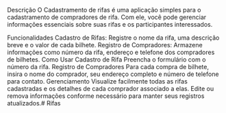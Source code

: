 Descrição O Cadastramento de rifas é uma aplicação simples para o cadastramento de compradores de rifa. Com ele, você pode gerenciar informações essenciais sobre suas rifas e os participantes interessados.

Funcionalidades Cadastro de Rifas: Registre o nome da rifa, uma descrição breve e o valor de cada bilhete. Registro de Compradores: Armazene informações como número da rifa, endereço e telefone dos compradores de bilhetes. Como Usar Cadastro de Rifa Preencha o formulário com o número da rifa. Registro de Compradores Para cada compra de bilhete, insira o nome do comprador, seu endereço completo e número de telefone para contato. Gerenciamento Visualize facilmente todas as rifas cadastradas e os detalhes de cada comprador associado a elas. Edite ou remova informações conforme necessário para manter seus registros atualizados.# Rifas
